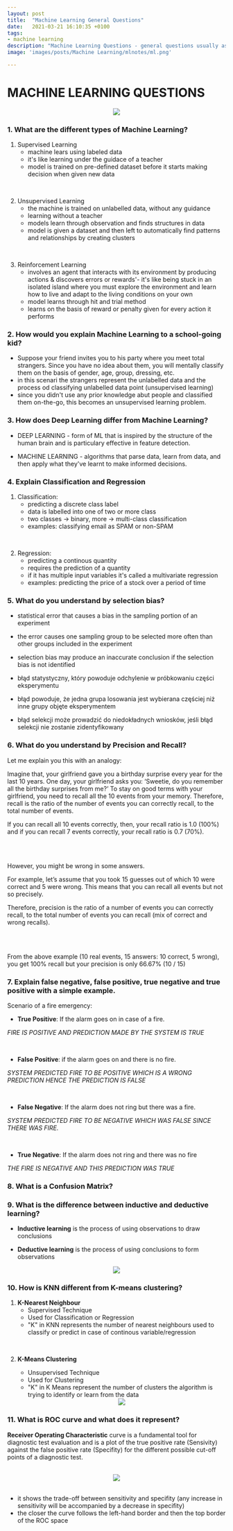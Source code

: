 ```yaml
---
layout: post
title:  "Machine Learning General Questions"
date:   2021-03-21 16:10:35 +0100
tags:
- machine learning
description: "Machine Learning Questions - general questions usually asked on interviews."
image: 'images/posts/Machine Learning/mlnotes/ml.png'

---
```


# MACHINE LEARNING QUESTIONS

<center>
<img src="/images/posts/Machine Learning/mlnotes/ml.png" style="max-width: 500px">
</center>

### 1. What are the different types of Machine Learning?
1. Supervised Learning
    - machine lears using labeled data
    - it's like learning under the guidace of a teacher
    - model is trained on pre-defined dataset before it starts making decision when given new data

<br>

2. Unsupervised Learning
    - the machine is trained on unlabelled data, without any guidance
    - learning without a teacher
    - models learn through observation and finds structures in data
    - model is given a dataset and then left to automatically find patterns and relationships by creating clusters

<br>

3. Reinforcement Learning
    - involves an agent that interacts with its environment by producing actions & discovers errors or rewards'- it's like being stuck in an isolated island where you must explore the environment and learn how to live and adapt to the living conditions on your own
    - model learns through hit and trial method
    - learns on the basis of reward or penalty given for every action it performs

### 2. How would you explain Machine Learning to a school-going kid?
- Suppose your friend invites you to his party where you meet total strangers.
Since you have no idea about them, you will mentally classify them on the basis of gender, age, group, dressing, etc.
- in this scenari the strangers represent the unlabelled data and the process od classifying unlabelled data point (unsupervised learning)
- since you didn't use any prior knowledge abut people and classified them on-the-go, this becomes an unsupervised learning problem.

### 3.  How does Deep Learning differ from Machine Learning?
- DEEP LEARNING - form of ML that is inspired by the structure of the human brain and is particulary effective in feature detection.

- MACHINE LEARNING - algorithms that parse data, learn from data, and then apply what they've learnt to make informed decisions.

### 4. Explain Classification and Regression
1. Classification:
    - predicting a discrete class label
    - data is labelled into one of two or more class
    - two classes -> binary, more -> multi-class classification
    - examples: classifying email as SPAM or non-SPAM

<br>

2. Regression:
    - predicting a continous quantity
    - requires the prediction of a quantity
    - if it has multiple input variables it's called a multivariate regression
    - examples: predicting the price of a stock over a period of time

### 5. What do you understand by selection bias?
- statistical error that causes a bias in the sampling portion of an experiment
- the error causes one sampling group to be selected more often than other groups included in the experiment
- selection bias may produce an inaccurate conclusion if the selection bias is not identified

- błąd statystyczny, który powoduje odchylenie w próbkowaniu części eksperymentu
- błąd powoduje, że jedna grupa losowania jest wybierana częściej niż inne grupy objęte eksperymentem
- błąd selekcji może prowadzić do niedokładnych wniosków, jeśli błąd selekcji nie zostanie zidentyfikowany

### 6. What do you understand by Precision and Recall?
Let me explain you this with an analogy:

Imagine that, your girlfriend gave you a birthday surprise every year for the last 10 years. One day, your girlfriend asks you: ‘Sweetie, do you remember all the birthday surprises from me?’
To stay on good terms with your girlfriend, you need to recall all the 10 events from your memory. Therefore, recall is the ratio of the number of events you can correctly recall, to the total number of events.

If you can recall all 10 events correctly, then, your recall ratio is 1.0 (100%) and if you can recall 7 events correctly, your recall ratio is 0.7 (70%).

<br><br>

However, you might be wrong in some answers.


For example, let’s assume that you took 15 guesses out of which 10 were correct and 5 were wrong. This means that you can recall all events but not so precisely.

Therefore, precision is the ratio of a number of events you can correctly recall, to the total number of events you can recall (mix of correct and wrong recalls).

<br><br>

From the above example (10 real events, 15 answers: 10 correct, 5 wrong), you get 100% recall but your precision is only 66.67% (10 / 15)

### 7. Explain false negative, false positive, true negative and true positive with a simple example.
Scenario of a fire emergency:

- **True Positive**: If the alarm goes on in case of a fire.

*FIRE IS POSITIVE AND PREDICTION MADE BY THE SYSTEM IS TRUE*

<br>

- **False Positive**: if the alarm goes on and there is no fire.

*SYSTEM PREDICTED FIRE TO BE POSITIVE WHICH IS A WRONG PREDICTION HENCE THE PREDICTION IS FALSE*

<br>

- **False Negative**: If the alarm does not ring but there was a fire.

*SYSTEM PREDICTED FIRE TO BE NEGATIVE WHICH WAS FALSE SINCE THERE WAS FIRE.*

<br>

- **True Negative**: If the alarm does not ring and there was no fire

*THE FIRE IS NEGATIVE AND THIS PREDICTION WAS TRUE*

### 8. What is a Confusion Matrix?


### 9. What is the difference between inductive and deductive learning?

- **Inductive learning** is the process of using observations to draw conclusions

- **Deductive learning** is the process of using conclusions to form observations

<center>
<img src="/images/posts/Machine Learning/mlnotes/1.PNG">
</center>

### 10. How is KNN different from K-means clustering?
1. **K-Nearest Neighbour**
    - Supervised Technique
    - Used for Classification or Regression
    - "K" in KNN represents the number of nearest neighbours used to classify or predict in case of continous variable/regression
    
<br>

2. **K-Means Clustering**
    - Unsupervised Technique
    - Used for Clustering
    - "K" in K Means represent the number of clusters the algorithm is trying to identify or learn from the data
    
	<center>
	<img src="/images/posts/Machine Learning/mlnotes/2.PNG">
	</center>

### 11. What is ROC curve and what does it represent?
**Receiver Operating Characteristic** curve is a fundamental tool for diagnostic test evaluation and is a plot of the true positive rate (Sensivity) against the false positive rate (Specifity) for the different possible cut-off points of a diagnostic test.

<br>

<center>
<img src="/images/posts/Machine Learning/mlnotes/3.PNG">
</center>

<br>

- it shows the trade-off between sensitivity and specifity (any increase in sensitivity will be accompanied by a decrease in specifity)
- the closer the curve follows the left-hand border and then the top border of the ROC space
